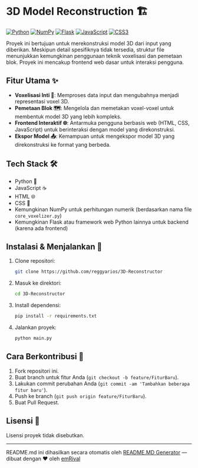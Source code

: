 # 3D Model Reconstruction 🏗️

[![Python](https://img.shields.io/badge/Python-3776AB?style=for-the-badge&logo=python&logoColor=white "Python")](https://www.python.org/)  [![NumPy](https://img.shields.io/badge/numpy-%23013243.svg?style=for-the-badge&logo=numpy&logoColor=white "NumPy")](https://numpy.org/)  [![Flask](https://img.shields.io/badge/Flask-000000?style=for-the-badge&logo=flask&logoColor=white "Flask")](https://flask.palletsprojects.com/) [![JavaScript](https://img.shields.io/badge/JavaScript-F7DF1E?style=for-the-badge&logo=javascript&logoColor=black "JavaScript")](https://www.javascript.com/) [![CSS3](https://img.shields.io/badge/CSS3-1572B6?style=for-the-badge&logo=css3&logoColor=white "CSS3")](https://www.w3.org/Style/CSS/)

Proyek ini bertujuan untuk merekonstruksi model 3D dari input yang diberikan. Meskipun detail spesifiknya tidak tersedia, struktur file menunjukkan kemungkinan penggunaan teknik voxelisasi dan pemetaan blok. Proyek ini mencakup frontend web dasar untuk interaksi pengguna.

## Fitur Utama ✨

*   **Voxelisasi Inti 🧱**: Memproses data input dan mengubahnya menjadi representasi voxel 3D.
*   **Pemetaan Blok 🗺️**: Mengelola dan memetakan voxel-voxel untuk membentuk model 3D yang lebih kompleks.
*   **Frontend Interaktif 🌐**: Antarmuka pengguna berbasis web (HTML, CSS, JavaScript) untuk berinteraksi dengan model yang direkonstruksi.
*   **Ekspor Model 📤**: Kemampuan untuk mengekspor model 3D yang direkonstruksi ke format yang berbeda.

## Tech Stack 🛠️

*   Python 🐍
*   JavaScript ☕
*   HTML 🌐
*   CSS 🎨
*   Kemungkinan NumPy untuk perhitungan numerik (berdasarkan nama file `core_voxelizer.py`)
*   Kemungkinan Flask atau framework web Python lainnya untuk backend (karena ada frontend)

## Instalasi & Menjalankan 🚀

1. Clone repositori:

   ```bash
   git clone https://github.com/reggyarios/3D-Reconstructor
   ```

2. Masuk ke direktori:

   ```bash
   cd 3D-Reconstructor
   ```

3. Install dependensi:

   ```bash
   pip install -r requirements.txt
   ```

4. Jalankan proyek:

   ```bash
   python main.py
   ```

## Cara Berkontribusi 🤝

1.  Fork repositori ini.
2.  Buat branch untuk fitur Anda (`git checkout -b feature/FiturBaru`).
3.  Lakukan commit perubahan Anda (`git commit -am 'Tambahkan beberapa fitur baru'`).
4.  Push ke branch (`git push origin feature/FiturBaru`).
5.  Buat Pull Request.

## Lisensi 📄

Lisensi proyek tidak disebutkan.


---
README.md ini dihasilkan secara otomatis oleh [README.MD Generator](https://github.com/emRival) — dibuat dengan ❤️ oleh [emRival](https://github.com/emRival)
